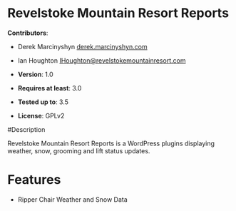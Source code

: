 # Revelstoke Mountain Resort Reports

**Contributors**:

* Derek Marcinyshyn [derek.marcinyshyn.com](http://derek.marcinyshyn.com)
* Ian Houghton [IHoughton@revelstokemountainresort.com](mailto:IHoughton@revelstokemountainresort.com)

* **Version**: 1.0
* **Requires at least**: 3.0
* **Tested up to**: 3.5
* **License**: GPLv2

#Description

Revelstoke Mountain Resort Reports is a WordPress plugins displaying weather, snow, grooming and lift status updates.

# Features

* Ripper Chair Weather and Snow Data

